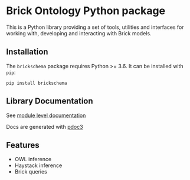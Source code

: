 # Brick Ontology Python package

This is a Python library providing a set of tools, utilities and interfaces for working with, developing and interacting with Brick models.

## Installation

The `brickschema` package requires Python >= 3.6. It can be installed with `pip`:

```
pip install brickschema
```

## Library Documentation

See [module level documentation](/brickschema)

Docs are generated with [pdoc3](https://pdoc3.github.io/pdoc/)

## Features

- OWL inference
- Haystack inference
- Brick queries
